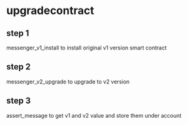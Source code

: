 # upgradecontract

## step 1 
messenger_v1_install to install original v1 version smart contract

## step 2
messenger_v2_upgrade to upgrade to v2 version

## step 3
assert_message to get v1 and v2 value and store them under account
